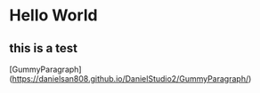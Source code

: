 # Hello World
## this is a test

[GummyParagraph] (https://danielsan808.github.io/DanielStudio2/GummyParagraph/)
